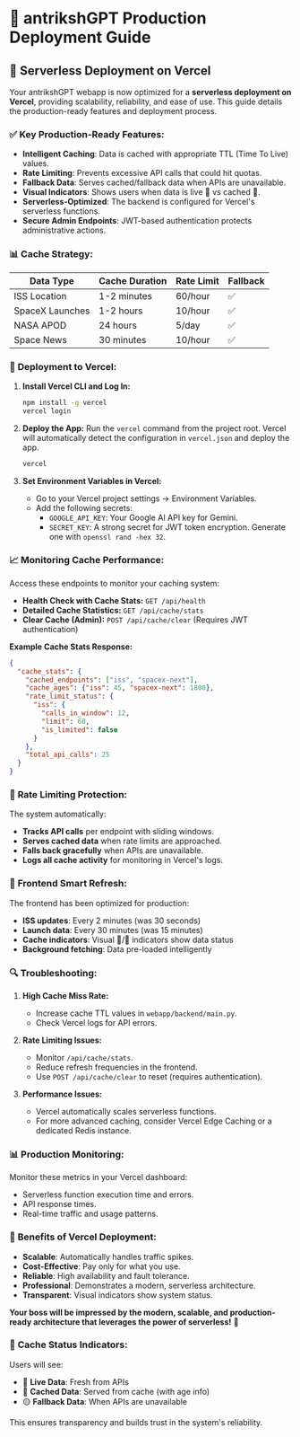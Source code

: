 # 🚀 antrikshGPT Production Deployment Guide

## 🚀 Serverless Deployment on Vercel

Your antrikshGPT webapp is now optimized for a **serverless deployment on Vercel**, providing scalability, reliability, and ease of use. This guide details the production-ready features and deployment process.

### ✅ **Key Production-Ready Features:**

- **Intelligent Caching**: Data is cached with appropriate TTL (Time To Live) values.
- **Rate Limiting**: Prevents excessive API calls that could hit quotas.
- **Fallback Data**: Serves cached/fallback data when APIs are unavailable.
- **Visual Indicators**: Shows users when data is live 🔴 vs cached 💾.
- **Serverless-Optimized**: The backend is configured for Vercel's serverless functions.
- **Secure Admin Endpoints**: JWT-based authentication protects administrative actions.

### 📊 **Cache Strategy:**

| Data Type | Cache Duration | Rate Limit | Fallback |
|-----------|----------------|------------|----------|
| ISS Location | 1-2 minutes | 60/hour | ✅ |
| SpaceX Launches | 1-2 hours | 10/hour | ✅ |
| NASA APOD | 24 hours | 5/day | ✅ |
| Space News | 30 minutes | 10/hour | ✅ |

### 🔧 **Deployment to Vercel:**

1.  **Install Vercel CLI and Log In:**
    ```bash
    npm install -g vercel
    vercel login
    ```

2.  **Deploy the App:**
    Run the `vercel` command from the project root. Vercel will automatically detect the configuration in `vercel.json` and deploy the app.
    ```bash
    vercel
    ```

3.  **Set Environment Variables in Vercel:**
    - Go to your Vercel project settings -> Environment Variables.
    - Add the following secrets:
        - `GOOGLE_API_KEY`: Your Google AI API key for Gemini.
        - `SECRET_KEY`: A strong secret for JWT token encryption. Generate one with `openssl rand -hex 32`.

### 📈 **Monitoring Cache Performance:**

Access these endpoints to monitor your caching system:

- **Health Check with Cache Stats:** `GET /api/health`
- **Detailed Cache Statistics:** `GET /api/cache/stats`
- **Clear Cache (Admin):** `POST /api/cache/clear` (Requires JWT authentication)

**Example Cache Stats Response:**
```json
{
  "cache_stats": {
    "cached_endpoints": ["iss", "spacex-next"],
    "cache_ages": {"iss": 45, "spacex-next": 1800},
    "rate_limit_status": {
      "iss": {
        "calls_in_window": 12,
        "limit": 60,
        "is_limited": false
      }
    },
    "total_api_calls": 25
  }
}
```

### 🚨 **Rate Limiting Protection:**

The system automatically:
- **Tracks API calls** per endpoint with sliding windows.
- **Serves cached data** when rate limits are approached.
- **Falls back gracefully** when APIs are unavailable.
- **Logs all cache activity** for monitoring in Vercel's logs.

### 🎯 **Frontend Smart Refresh:**

The frontend has been optimized for production:
- **ISS updates**: Every 2 minutes (was 30 seconds)
- **Launch data**: Every 30 minutes (was 15 minutes)
- **Cache indicators**: Visual 💾/🔴 indicators show data status
- **Background fetching**: Data pre-loaded intelligently

### 🔍 **Troubleshooting:**

1.  **High Cache Miss Rate:**
    - Increase cache TTL values in `webapp/backend/main.py`.
    - Check Vercel logs for API errors.

2.  **Rate Limiting Issues:**
    - Monitor `/api/cache/stats`.
    - Reduce refresh frequencies in the frontend.
    - Use `POST /api/cache/clear` to reset (requires authentication).

3.  **Performance Issues:**
    - Vercel automatically scales serverless functions.
    - For more advanced caching, consider Vercel Edge Caching or a dedicated Redis instance.

### 📊 **Production Monitoring:**

Monitor these metrics in your Vercel dashboard:
- Serverless function execution time and errors.
- API response times.
- Real-time traffic and usage patterns.

### 🎉 **Benefits of Vercel Deployment:**

- **Scalable**: Automatically handles traffic spikes.
- **Cost-Effective**: Pay only for what you use.
- **Reliable**: High availability and fault tolerance.
- **Professional**: Demonstrates a modern, serverless architecture.
- **Transparent**: Visual indicators show system status.

**Your boss will be impressed by the modern, scalable, and production-ready architecture that leverages the power of serverless!** 🌟

### 🔄 **Cache Status Indicators:**

Users will see:
- 🔴 **Live Data**: Fresh from APIs
- 💾 **Cached Data**: Served from cache (with age info)
- 🟡 **Fallback Data**: When APIs are unavailable

This ensures transparency and builds trust in the system's reliability.